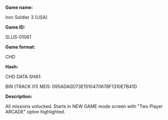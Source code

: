 **Game name:**

Iron Soldier 3 (USA)

**Game ID:**

SLUS-01061

**Game format:**

CHD

**Hash:**

CHD DATA SHA1: 

BIN (TRACK 01) MD5: 095ADA0D73E1510470678F1310E7B41D

**Description:**

All missions unlocked. Starts in NEW GAME mode screen with "Two Player ARCADE" opton highlighted.